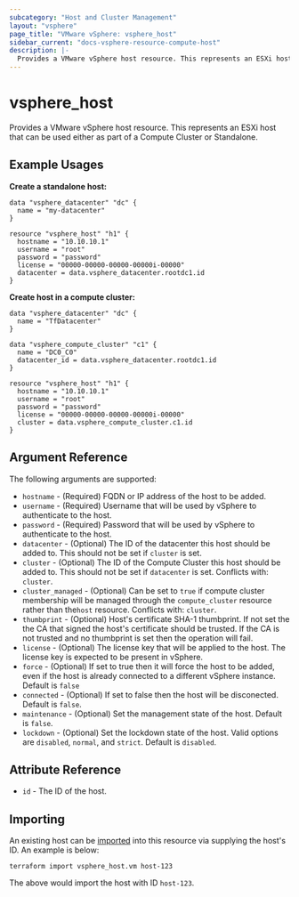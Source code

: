 ```yaml
---
subcategory: "Host and Cluster Management"
layout: "vsphere"
page_title: "VMware vSphere: vsphere_host"
sidebar_current: "docs-vsphere-resource-compute-host"
description: |-
  Provides a VMware vSphere host resource. This represents an ESXi host that can be used either as part of a Compute Cluster or Standalone.
---
```


# vsphere\_host

Provides a VMware vSphere host resource. This represents an ESXi host that
can be used either as part of a Compute Cluster or Standalone.

## Example Usages

**Create a standalone host:**

```hcl
data "vsphere_datacenter" "dc" {
  name = "my-datacenter"
}

resource "vsphere_host" "h1" {
  hostname = "10.10.10.1"
  username = "root"
  password = "password"
  license = "00000-00000-00000-00000i-00000"
  datacenter = data.vsphere_datacenter.rootdc1.id
}
```

**Create host in a compute cluster:**

```hcl
data "vsphere_datacenter" "dc" {
  name = "TfDatacenter"
}

data "vsphere_compute_cluster" "c1" {
  name = "DC0_C0"
  datacenter_id = data.vsphere_datacenter.rootdc1.id
}

resource "vsphere_host" "h1" {
  hostname = "10.10.10.1"
  username = "root"
  password = "password"
  license = "00000-00000-00000-00000i-00000"
  cluster = data.vsphere_compute_cluster.c1.id
}
```

## Argument Reference

The following arguments are supported:

* `hostname` - (Required) FQDN or IP address of the host to be added.
* `username` - (Required) Username that will be used by vSphere to authenticate
  to the host.
* `password` - (Required) Password that will be used by vSphere to authenticate
  to the host.
* `datacenter` - (Optional) The ID of the datacenter this host should
  be added to. This should not be set if `cluster` is set.
* `cluster` - (Optional) The ID of the Compute Cluster this host should
  be added to. This should not be set if `datacenter` is set. Conflicts with:
  `cluster`.
* `cluster_managed` - (Optional) Can be set to `true` if compute cluster
  membership will be managed through the `compute_cluster` resource rather
  than the`host` resource. Conflicts with: `cluster`.
* `thumbprint` - (Optional) Host's certificate SHA-1 thumbprint. If not set the the
  CA that signed the host's certificate should be trusted. If the CA is not trusted
  and no thumbprint is set then the operation will fail.
* `license` - (Optional) The license key that will be applied to the host.
  The license key is expected to be present in vSphere.
* `force` - (Optional) If set to true then it will force the host to be added, even
  if the host is already connected to a different vSphere instance. Default is `false`
* `connected` - (Optional) If set to false then the host will be disconected.
  Default is `false`.
* `maintenance` - (Optional) Set the management state of the host. Default is `false`.
* `lockdown` - (Optional) Set the lockdown state of the host. Valid options are
  `disabled`, `normal`, and `strict`. Default is `disabled`.

## Attribute Reference

* `id` - The ID of the host.


## Importing 

An existing host can be [imported][docs-import] into this resource
via supplying the host's ID. An example is below:

[docs-import]: /docs/import/index.html

```
terraform import vsphere_host.vm host-123
```

The above would import the host with ID `host-123`.
